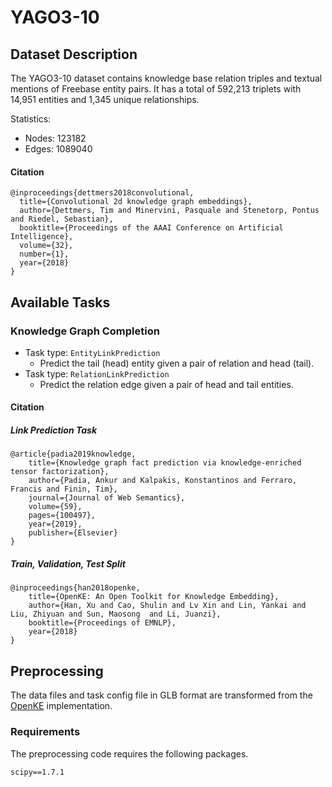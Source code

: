# YAGO3-10

## Dataset Description

The YAGO3-10 dataset contains knowledge base relation triples and textual mentions of Freebase entity pairs. It has a total of 592,213 triplets with 14,951 entities and 1,345 unique relationships.

Statistics:
- Nodes: 123182
- Edges: 1089040

#### Citation

```
@inproceedings{dettmers2018convolutional,
  title={Convolutional 2d knowledge graph embeddings},
  author={Dettmers, Tim and Minervini, Pasquale and Stenetorp, Pontus and Riedel, Sebastian},
  booktitle={Proceedings of the AAAI Conference on Artificial Intelligence},
  volume={32},
  number={1},
  year={2018}
}
```

## Available Tasks

### Knowledge Graph Completion

+ Task type: `EntityLinkPrediction`
    - Predict the tail (head) entity given a pair of relation and head (tail).
+ Task type: `RelationLinkPrediction`
    - Predict the relation edge given a pair of head and tail entities.

#### Citation

##### Link Prediction Task

```
@article{padia2019knowledge,
    title={Knowledge graph fact prediction via knowledge-enriched tensor factorization},
    author={Padia, Ankur and Kalpakis, Konstantinos and Ferraro, Francis and Finin, Tim},
    journal={Journal of Web Semantics},
    volume={59},
    pages={100497},
    year={2019},
    publisher={Elsevier}
}
```

##### Train, Validation, Test Split

```
@inproceedings{han2018openke,
    title={OpenKE: An Open Toolkit for Knowledge Embedding},
    author={Han, Xu and Cao, Shulin and Lv Xin and Lin, Yankai and Liu, Zhiyuan and Sun, Maosong  and Li, Juanzi},
    booktitle={Proceedings of EMNLP},
    year={2018}
}
```

## Preprocessing

The data files and task config file in GLB format are transformed from the [OpenKE](https://github.com/thunlp/OpenKE) implementation.

### Requirements

The preprocessing code requires the following packages.

```
scipy==1.7.1
```
